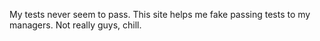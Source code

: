 My tests never seem to pass. This site helps me fake passing tests to my managers. Not really guys, chill.